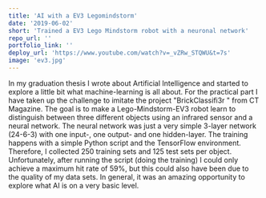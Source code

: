 ```yaml
---
title: 'AI with a EV3 Legomindstorm'
date: '2019-06-02'
short: 'Trained a EV3 Lego Mindstorm robot with a neuronal network'
repo_url: ''
portfolio_link: ''
deploy_url: 'https://www.youtube.com/watch?v=_vZRw_STQWU&t=7s'
image: 'ev3.jpg'
---
```


In my graduation thesis I wrote about Artificial Intelligence and started to explore a
little bit what machine-learning is all about. For the practical part I have taken up the
challenge to imitate the project "BrickClassifi3r " from CT Magazine.
The goal is to make a Lego-Mindstorm-EV3 robot learn to distinguish between three
different objects using an infrared sensor and a neural network. The neural network
was just a very simple 3-layer network (24-6-3) with one input-, one output- and one
hidden-layer.
The training happens with a simple Python script and the TensorFlow environment.
Therefore, I collected 250 training sets and 125 test sets per object. Unfortunately,
after running the script (doing the training) I could only achieve a maximum hit rate of
59%, but this could also have been due to the quality of my data sets.
In general, it was an amazing opportunity to explore what AI is on a very basic level.
